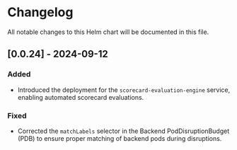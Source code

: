 # Changelog

All notable changes to this Helm chart will be documented in this file.

## [0.0.24] - 2024-09-12

### Added

- Introduced the deployment for the `scorecard-evaluation-engine` service, enabling automated scorecard evaluations.

### Fixed

- Corrected the `matchLabels` selector in the Backend PodDisruptionBudget (PDB) to ensure proper matching of backend pods during disruptions.
